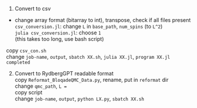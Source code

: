 1. Convert to csv
- change array format (bitarray to int), transpose, check if all files present
`csv_conversion.jl`: change `L` in `base_path`, `num_spins` (to `L^2`)  
`julia csv_conversion.jl`: choose `1`  
(this takes too long, use bash script)

copy `csv_con.sh`  
change `job-name`, `output`, `sbatch XX.sh`, `julia XX.jl`, `program XX.jl completed`

2. Convert to RydbergGPT readable format  
copy `Reformat_BloqadeQMC_Data.py`, rename, put in `reformat` dir  
change `qmc_path`, `L =`  
copy script  
change `job-name`, `output`, `python LX.py`, `sbatch XX.sh`

